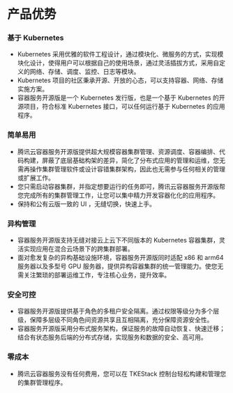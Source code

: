 

#  产品优势



### 基于 Kubernetes

- Kubernetes 采用优雅的软件工程设计，通过模块化、微服务的方式，实现模块化设计，使得用户可以根据自己的使用场景，通过灵活插拔方式，采用自定义的网络、存储、调度、监控、日志等模块。
- Kubernetes 项目的社区秉承开源、开放的心态，可以支持容器、网络、存储实施方案。
- 容器服务开源版是一个 Kubernetes 发行版，也是一个基于 Kubernetes 的开源项目，符合标准 Kubernetes 接口，可以任何运行基于 Kubernetes 的应用程序。



### 简单易用

- 腾讯云容器服务开源版提供超大规模容器集群管理、资源调度、容器编排、代码构建，屏蔽了底层基础构架的差异，简化了分布式应用的管理和运维，您无需再操作集群管理软件或设计容错集群架构，因此也无需参与任何相关的管理或扩展工作。
- 您只需启动容器集群，并指定想要运行的任务即可，腾讯云容器服务开源版帮您完成所有的集群管理工作，让您可以集中精力开发容器化化的应用程序。
- 保持和公有云版一致的 UI ，无缝切换，快速上手。



### 异构管理

- 容器服务开源版支持无缝对接云上云下不同版本的 Kubernetes 容器集群，灵活实现应用在混合云场景下的跨集群部署。
- 面对愈发复杂的异构基础设施环境，容器服务开源版同时适配 x86 和 arm64 服务器以及多型号 GPU 服务器，提供异构容器集群的统一管理能力。使您无需关注繁琐的部署运维工作，专注核心业务，提升效率。



### 安全可控

- 容器服务开源版提供基于角色的多租户安全隔离。通过权限等级分为多个层级，保障多层级不同角色间资源共享且互相隔离，充分保障资源安全性。
- 容器服务开源版采用分布式服务架构，保证服务的故障自动恢复、快速迁移；结合有状态服务后端的分布式存储，实现服务和数据的安全、高可用。



### 零成本

- 腾讯云容器服务没有任何费用，您可以在 TKEStack 控制台轻松构建和管理您的集群管理程序。

  